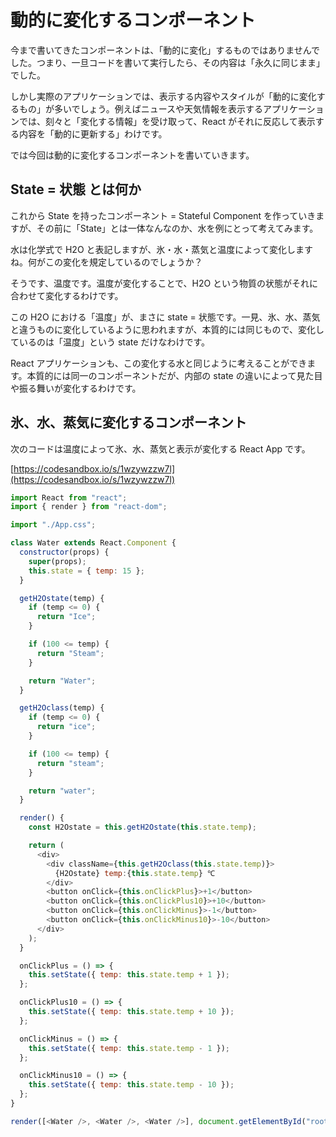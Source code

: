 # 動的に変化するコンポーネント

今まで書いてきたコンポーネントは、「動的に変化」するものではありませんでした。つまり、一旦コードを書いて実行したら、その内容は「永久に同じまま」でした。

しかし実際のアプリケーションでは、表示する内容やスタイルが「動的に変化するもの」が多いでしょう。例えばニュースや天気情報を表示するアプリケーションでは、刻々と「変化する情報」を受け取って、React がそれに反応して表示する内容を「動的に更新する」わけです。

では今回は動的に変化するコンポーネントを書いていきます。

## State = 状態 とは何か

これから State を持ったコンポーネント = Stateful Component を作っていきますが、その前に「State」とは一体なんなのか、水を例にとって考えてみます。

水は化学式で H2O と表記しますが、氷・水・蒸気と温度によって変化しますね。何がこの変化を規定しているのでしょうか？

そうです、温度です。温度が変化することで、H2O という物質の状態がそれに合わせて変化するわけです。

この H2O における「温度」が、まさに state = 状態です。一見、氷、水、蒸気と違うものに変化しているように思われますが、本質的には同じもので、変化しているのは「温度」という state だけなわけです。

React アプリケーションも、この変化する水と同じように考えることができます。本質的には同一のコンポーネントだが、内部の state の違いによって見た目や振る舞いが変化するわけです。

## 氷、水、蒸気に変化するコンポーネント

次のコードは温度によって氷、水、蒸気と表示が変化する React App です。

[https://codesandbox.io/s/1wzywzzw7l](https://codesandbox.io/s/1wzywzzw7l)

```js
import React from "react";
import { render } from "react-dom";

import "./App.css";

class Water extends React.Component {
  constructor(props) {
    super(props);
    this.state = { temp: 15 };
  }

  getH2Ostate(temp) {
    if (temp <= 0) {
      return "Ice";
    }

    if (100 <= temp) {
      return "Steam";
    }

    return "Water";
  }

  getH2Oclass(temp) {
    if (temp <= 0) {
      return "ice";
    }

    if (100 <= temp) {
      return "steam";
    }

    return "water";
  }

  render() {
    const H2Ostate = this.getH2Ostate(this.state.temp);

    return (
      <div>
        <div className={this.getH2Oclass(this.state.temp)}>
          {H2Ostate} temp:{this.state.temp} ℃
        </div>
        <button onClick={this.onClickPlus}>+1</button>
        <button onClick={this.onClickPlus10}>+10</button>
        <button onClick={this.onClickMinus}>-1</button>
        <button onClick={this.onClickMinus10}>-10</button>
      </div>
    );
  }

  onClickPlus = () => {
    this.setState({ temp: this.state.temp + 1 });
  };

  onClickPlus10 = () => {
    this.setState({ temp: this.state.temp + 10 });
  };

  onClickMinus = () => {
    this.setState({ temp: this.state.temp - 1 });
  };

  onClickMinus10 = () => {
    this.setState({ temp: this.state.temp - 10 });
  };
}

render([<Water />, <Water />, <Water />], document.getElementById("root"));

```
